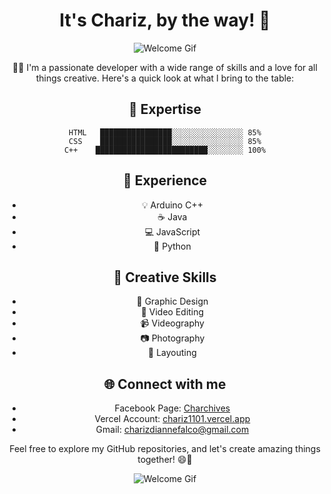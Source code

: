 <div align="center">

# It's Chariz, by the way! 👋

![Welcome Gif](https://media.giphy.com/media/xT1XGGqTDPVNzZ4mI4/giphy.gif)

👩‍💻 I'm a passionate developer with a wide range of skills and a love for all things creative. Here's a quick look at what I bring to the table:

## 🌟 Expertise
```
HTML   ████████████████░░░░░░░░░░░░░░░░ 85%
CSS    ████████████████░░░░░░░░░░░░░░░░ 85%
C++    █████████████████████████░░░░░░░░ 100%
```

## 🚀 Experience
- 💡 Arduino C++
- ☕ Java
- 💻 JavaScript
- 🐍 Python

## 🎨 Creative Skills
- 🎨 Graphic Design
- 🎥 Video Editing
- 📹 Videography
- 📷 Photography
- 📐 Layouting

## 🌐 Connect with me
- Facebook Page: [Charchives](https://facebook.com/charchivesofficial)
- Vercel Account: [chariz1101.vercel.app](https://chariz1101.vercel.app/)
- Gmail: [charizdiannefalco@gmail.com](mailto:charizdiannefalco@gmail.com)

Feel free to explore my GitHub repositories, and let's create amazing things together! 😄🌟

![Welcome Gif](https://media.giphy.com/media/xT1XGGqTDPVNzZ4mI4/giphy.gif)

</div>
